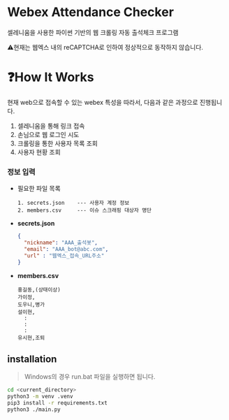 # Webex Attendance Checker

셀레니움을 사용한 파이썬 기반의 웹 크롤링 자동 출석체크 프로그램

⚠️현재는 웹엑스 내의 reCAPTCHA로 인하여 정상적으로 동작하지 않습니다.

# ❓How It Works

현재 web으로 접속할 수 있는 webex 특성을 따라서, 다음과 같은 과정으로 진행됩니다.

1. 셀레니움을 통해 링크 접속 
2. 손님으로 웹 로그인 시도
3. 크롤링을 통한 사용자 목록 조회
4. 사용자 현황 조회

### 정보 입력

- 필요한 파일 목록

  ```
  1. secrets.json    --- 사용자 계정 정보
  2. members.csv     --- 이슈 스크래핑 대상자 명단
  ```

- **secrets.json**

  ```json
  {
    "nickname": "AAA_출석봇",
    "email": "AAA_bot@abc.com",
    "url" : "웹엑스_접속_URL주소"
  }
  ```

- **members.csv**

  ```text
  홍길동,(상태이상)
  가이정,
  도우니,병가
  설이현,
    :
    :
    :
  유시현,조퇴
  ```


## installation
> Windows의 경우 run.bat 파일을 실행하면 됩니다.
```bash
cd <current_directory>
python3 -m venv .venv
pip3 install -r requirements.txt
python3 ./main.py
```